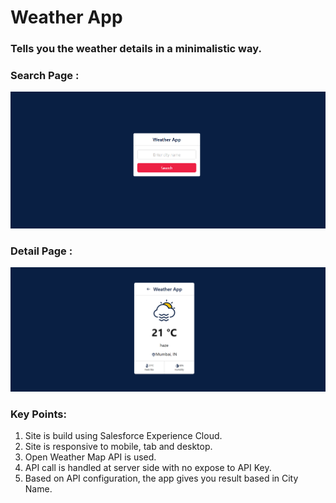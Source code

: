 # Weather App
### Tells you the weather details in a minimalistic way.

### Search Page : 

![Search Page SS](https://github.com/PCgithub-ux/weather-app/blob/main/images/Search%20Page.png)

### Detail Page : 

![Detail Page SS](https://github.com/PCgithub-ux/weather-app/blob/main/images/result.png)

### Key Points:
1. Site is build using Salesforce Experience Cloud.
2. Site is responsive to mobile, tab and desktop.
3. Open Weather Map API is used.
4. API call is handled at server side with no expose to API Key.
5. Based on API configuration, the app gives you result based in City Name.

